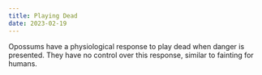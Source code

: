 ```yaml
---
title: Playing Dead
date: 2023-02-19
---
```


Opossums have a physiological response to play dead when
danger is presented. They have no control over this response,
similar to fainting for humans.